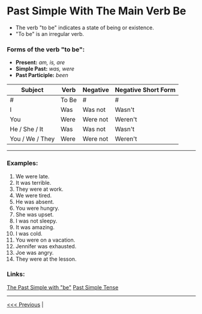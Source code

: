 # Past Simple With The Main Verb Be

- The verb "to be" indicates a state of being or existence.
- "To be" is an irregular verb.

### Forms of the verb "to be":

- **Present:** _am, is, are_
- **Simple Past:** _was, were_
- **Past Participle:** _been_

| Subject         | Verb  | Negative | Negative Short Form |
| --------------- | ----- | -------- | ------------------- |
| #               | To Be | #        | #                   |
| I               | Was   | Was not  | Wasn't              |
| You             | Were  | Were not | Weren't             |
| He / She / It   | Was   | Was not  | Wasn't              |
| You / We / They | Were  | Were not | Weren't             |

---

### Examples:

1. We were late.
2. It was terrible.
3. They were at work.
4. We were tired.
5. He was absent.
6. You were hungry.
7. She was upset.
8. I was not sleepy.
9. It was amazing.
10. I was cold.
11. You were on a vacation.
12. Jennifer was exhausted.
13. Joe was angry.
14. They were at the lesson.

### Links:

[The Past Simple with "be"](https://www.perfect-english-grammar.com/past-simple.html)
[Past Simple Tense](https://www.ef.com/wwen/english-resources/english-grammar/simple-past-tense/)

---

[<<< Previous](./PastSimpleSeriesOfActionsExample.md) |
